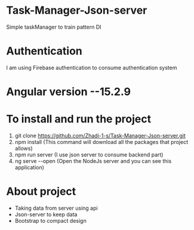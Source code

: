 # Task-Manager-Json-server
Simple taskManager to train pattern DI

# Authentication 
I am using Firebase authentication to consume authentication system

# Angular version --15.2.9

# To install and run the project
1. git clone https://github.com/Zhadi-1-s/Task-Manager-Json-server.git 
2. npm install (This command will download all the packages that project allows)
3. npm run server (I use json server to consume backend part)
4. ng serve --open (Open the NodeJs server and you can see this application)

# About project 
 - Taking data from server using api
 - Json-server to keep data
 - Bootstrap to compact design
